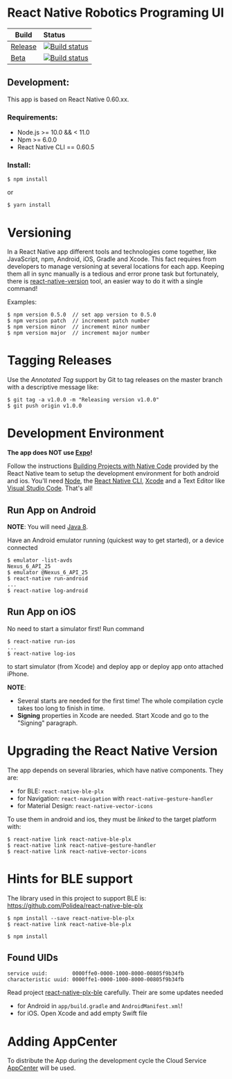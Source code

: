 # React Native Robotics Programing UI

| Build        | Status           |  
| ------------- |:---| 
| [Release]()      | [![Build status](https://build.appcenter.ms/v0.1/apps/16514b80-c28d-43e3-87a8-cea2c095cbe9/branches/master/badge)](https://appcenter.ms)| 
| [Beta](https://play.google.com/apps/testing/org.exploreit.robotics)   | [![Build status](https://build.appcenter.ms/v0.1/apps/16514b80-c28d-43e3-87a8-cea2c095cbe9/branches/develop/badge)](https://appcenter.ms)      | 


## Development:

This app is based on React Native 0.60.xx. 

### Requirements:

* Node.js  >= 10.0 && < 11.0
* Npm >= 6.0.0
* React Native CLI == 0.60.5

### Install:

```
$ npm install
```

or

```
$ yarn install
```

# Versioning

In a React Native app different tools and technologies come together, like JavaScript, npm, Android, iOS, Gradle and Xcode. This fact requires from developers to manage versioning at several locations for each app. Keeping them all in sync manually is a tedious and error prone task but fortunately, there is [react-native-version](https://www.andreadelis.com/react-native-app-versioning/) tool, an easier way to do it with a single command!

Examples:

```
$ npm version 0.5.0  // set app version to 0.5.0
$ npm version patch  // increment patch number
$ npm version minor  // increment minor number
$ npm version major  // increment major number
```

# Tagging Releases

Use the *Annotated Tag* support by Git to tag releases on the master branch with a descriptive message like:

```
$ git tag -a v1.0.0 -m "Releasing version v1.0.0"
$ git push origin v1.0.0
```

# Development Environment

**The app does NOT use [Expo](https://expo.io/)!**

Follow the instructions [Building Projects with Native Code](https://facebook.github.io/react-native/docs/getting-started) provided by the React Native team to setup the development environment for both android and ios. You'll need [Node](https://nodejs.org/en/download/), the [React Native CLI](https://facebook.github.io/react-native/docs/getting-started#the-react-native-cli), [Xcode](https://itunes.apple.com/us/app/xcode/id497799835?mt=12) and a Text Editor like [Visual Studio Code](https://code.visualstudio.com/). That's all!  

## Run App on Android

**NOTE**: You will need [Java 8](https://facebook.github.io/react-native/docs/getting-started#java-development-kit).

Have an Android emulator running (quickest way to get started), or a device connected

```
$ emulator -list-avds
Nexus_6_API_25
$ emulator @Nexus_6_API_25
$ react-native run-android
...
$ react-native log-android
```

## Run App on iOS

No need to start a simulator first! Run command

```
$ react-native run-ios
...
$ react-native log-ios
```

to start simulator (from Xcode) and deploy app or deploy app onto attached iPhone.

**NOTE**:

- Several starts are needed for the first time! The whole compilation cycle takes too long to finish in time.
- **Signing** properties in Xcode are needed. Start Xcode and go to the "Signing" paragraph.

# Upgrading the React Native Version

The app depends on several libraries, which have native components. They are:

 - for BLE: `react-native-ble-plx`
 - for Navigation: `react-navigation` with `react-native-gesture-handler`
 - for Material Design: `react-native-vector-icons`

To use them in android and ios, they must be *linked* to the target platform with:

```
$ react-native link react-native-ble-plx
$ react-native link react-native-gesture-handler
$ react-native link react-native-vector-icons
```

# Hints for BLE support

The library used in this project to support BLE is: https://github.com/Polidea/react-native-ble-plx
```
$ npm install --save react-native-ble-plx
$ react-native link react-native-ble-plx

$ npm install
```

## Found UIDs

```
service uuid:        0000ffe0-0000-1000-8000-00805f9b34fb
characteristic uuid: 0000ffe1-0000-1000-8000-00805f9b34fb
```




Read project [react-native-plx-ble](https://github.com/Polidea/react-native-ble-plx) carefully. Their are some updates needed 
    
 - for Android in `app/build.gradle` and `AndroidManifest.xml`!
 - for iOS. Open Xcode and add empty Swift file

# Adding AppCenter

To distribute the App during the development cycle the Cloud Service [AppCenter](https://visualstudio.microsoft.com/de/app-center/) will be used.
